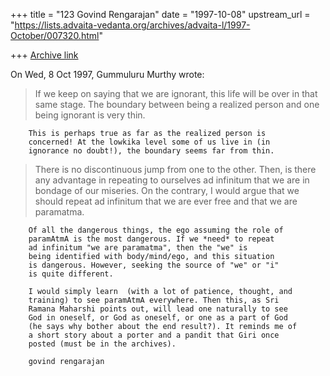 +++
title = "123 Govind Rengarajan"
date = "1997-10-08"
upstream_url = "https://lists.advaita-vedanta.org/archives/advaita-l/1997-October/007320.html"

+++
[Archive link](https://lists.advaita-vedanta.org/archives/advaita-l/1997-October/007320.html)

On Wed, 8 Oct 1997, Gummuluru Murthy wrote:

> If we keep on saying that we are ignorant, this life will be over in that
> same stage. The boundary between being a realized person and one being
> ignorant is very thin.

        This is perhaps true as far as the realized person is
        concerned! At the lowkika level some of us live in (in
        ignorance no doubt!), the boundary seems far from thin.

>There is no discontinuous jump from one to the
> other. Then, is there any advantage in repeating to ourselves ad infinitum
> that we are in bondage of our miseries. On the contrary, I would argue
> that we should repeat ad infinitum that we are ever free and that we are
> paramatma.
>
        Of all the dangerous things, the ego assuming the role of
        paramAtmA is the most dangerous. If we *need* to repeat
        ad infinitum "we are paramatma", then the "we" is
        being identified with body/mind/ego, and this situation
        is dangerous. However, seeking the source of "we" or "i"
        is quite different.

        I would simply learn  (with a lot of patience, thought, and
        training) to see paramAtmA everywhere. Then this, as Sri
        Ramana Maharshi points out, will lead one naturally to see
        God in oneself, or God as oneself, or one as a part of God
        (he says why bother about the end result?). It reminds me of
        a short story about a porter and a pandit that Giri once
        posted (must be in the archives).

        govind rengarajan

